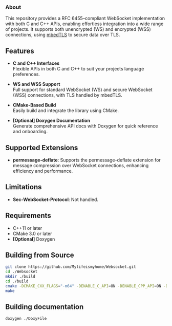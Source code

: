 ### About

This repository provides a RFC 6455–compliant WebSocket implementation with both C and C++ APIs, enabling effortless integration into a wide range of projects. It supports both unencrypted (WS) and encrypted (WSS) connections, using [mbedTLS](https://tls.mbed.org/) to secure data over TLS.

## Features

- **C and C++ Interfaces**  
  Flexible APIs in both C and C++ to suit your projects language preferences.

- **WS and WSS Support**  
  Full support for standard WebSocket (WS) and secure WebSocket (WSS) connections, with TLS handled by mbedTLS.

- **CMake-Based Build**  
  Easily build and integrate the library using CMake.

- **[Optional] Doxygen Documentation**  
  Generate comprehensive API docs with Doxygen for quick reference and onboarding.

## Supported Extensions

- **permessage-deflate**: Supports the permessage-deflate extension for message compression over WebSocket connections, enhancing efficiency and performance.

## Limitations

- **Sec-WebSocket-Protocol**: Not handled.

## Requirements

- C++11 or later
- CMake 3.0 or later
- **[Optional]** Doxygen

## Building from Source

```bash
git clone https://github.com/Mylifeismyhome/Websocket.git
cd ./Websocket
mkdir ./build
cd ./build
cmake -DCMAKE_CXX_FLAGS="-m64" -DENABLE_C_API=ON -DENABLE_CPP_API=ON -DBUILD_SHARED=ON -DBUILD_STATIC=ON -DEXAMPLE_C_API=ON ./../CMakeLists.txt
make
```

## Building documentation

```bash
doxygen ./DoxyFile
```
